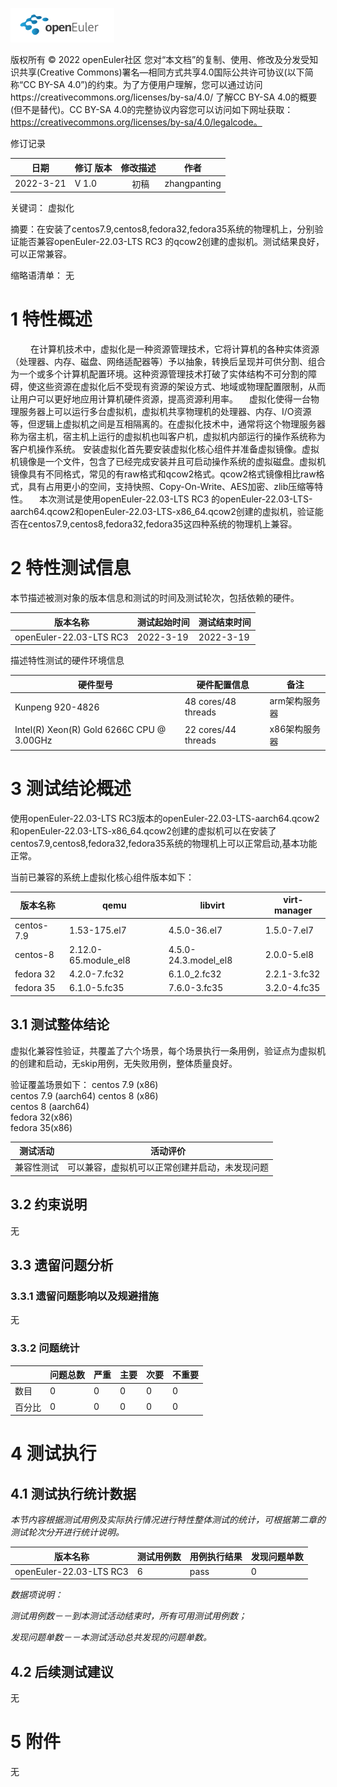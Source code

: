 ![openEuler ico](../../images/openEuler.png)

版权所有 © 2022  openEuler社区
 您对“本文档”的复制、使用、修改及分发受知识共享(Creative Commons)署名—相同方式共享4.0国际公共许可协议(以下简称“CC BY-SA 4.0”)的约束。为了方便用户理解，您可以通过访问https://creativecommons.org/licenses/by-sa/4.0/ 了解CC BY-SA 4.0的概要 (但不是替代)。CC BY-SA 4.0的完整协议内容您可以访问如下网址获取：https://creativecommons.org/licenses/by-sa/4.0/legalcode。

修订记录

| 日期    | 修订   版本 | 修改描述 | 作者         |
| ------- | ----------- | -------- | ------------ |
|2022-3-21|  V 1.0      |　 初稿   | zhangpanting |

关键词： 虚拟化
 

摘要：在安装了centos7.9,centos8,fedora32,fedora35系统的物理机上，分别验证能否兼容openEuler-22.03-LTS RC3 的qcow2创建的虚拟机。测试结果良好，可以正常兼容。
 

缩略语清单：
无

# 1     特性概述
　
　在计算机技术中，虚拟化是一种资源管理技术，它将计算机的各种实体资源（处理器、内存、磁盘、网络适配器等）予以抽象，转换后呈现并可供分割、组合为一个或多个计算机配置环境。这种资源管理技术打破了实体结构不可分割的障碍，使这些资源在虚拟化后不受现有资源的架设方式、地域或物理配置限制，从而让用户可以更好地应用计算机硬件资源，提高资源利用率。
　虚拟化使得一台物理服务器上可以运行多台虚拟机，虚拟机共享物理机的处理器、内存、I/O资源等，但逻辑上虚拟机之间是互相隔离的。在虚拟化技术中，通常将这个物理服务器称为宿主机，宿主机上运行的虚拟机也叫客户机，虚拟机内部运行的操作系统称为客户机操作系统。
  安装虚拟化首先要安装虚拟化核心组件并准备虚拟镜像。虚拟机镜像是一个文件，包含了已经完成安装并且可启动操作系统的虚拟磁盘。虚拟机镜像具有不同格式，常见的有raw格式和qcow2格式。qcow2格式镜像相比raw格式，具有占用更小的空间，支持快照、Copy-On-Write、AES加密、zlib压缩等特性。
　本次测试是使用openEuler-22.03-LTS RC3 的openEuler-22.03-LTS-aarch64.qcow2和openEuler-22.03-LTS-x86_64.qcow2创建的虚拟机，验证能否在centos7.9,centos8,fedora32,fedora35这四种系统的物理机上兼容。




# 2     特性测试信息

本节描述被测对象的版本信息和测试的时间及测试轮次，包括依赖的硬件。

| 版本名称               | 测试起始时间 | 测试结束时间 |
| -----------------------|--------------| ------------ |
|openEuler-22.03-LTS RC3 | 2022-3-19    |  2022-3-19   |



描述特性测试的硬件环境信息

| 硬件型号                                  | 硬件配置信息        | 备注           |
| ----------------------------------------- | ------------------- |--------------- |
| Kunpeng 920-4826                          | 48 cores/48 threads |  arm架构服务器 |
| Intel(R) Xeon(R) Gold 6266C CPU @ 3.00GHz | 22 cores/44 threads |  x86架构服务器 |


# 3     测试结论概述

使用openEuler-22.03-LTS RC3版本的openEuler-22.03-LTS-aarch64.qcow2和openEuler-22.03-LTS-x86_64.qcow2创建的虚拟机可以在安装了centos7.9,centos8,fedora32,fedora35系统的物理机上可以正常启动,基本功能正常。

当前已兼容的系统上虚拟化核心组件版本如下：

|版本名称    |qemu                 |libvirt              |virt-manager|
|------------|---------------------|---------------------|------------|
|centos-7.9  |1.53-175.el7         |4.5.0-36.el7         |1.5.0-7.el7 |
|centos-8    |2.12.0-65.module_el8 |4.5.0-24.3.model_el8 |2.0.0-5.el8 |
|fedora 32   |4.2.0-7.fc32         |6.1.0_2.fc32         |2.2.1-3.fc32|
|fedora 35   |6.1.0-5.fc35         |7.6.0-3.fc35         |3.2.0-4.fc35|


## 3.1   测试整体结论

虚拟化兼容性验证，共覆盖了六个场景，每个场景执行一条用例，验证点为虚拟机的创建和启动，无skip用例，无失败用例，整体质量良好。

验证覆盖场景如下：
centos 7.9 (x86)    
centos 7.9 (aarch64) 
centos 8 (x86)      
centos 8 (aarch64)  
fedora 32(x86)     
fedora 35(x86)


| 测试活动    | 活动评价                                        |
|-------------|-------------------------------------------------|
| 兼容性测试  |  可以兼容，虚拟机可以正常创建并启动，未发现问题 |


## 3.2   约束说明

无

## 3.3   遗留问题分析

### 3.3.1 遗留问题影响以及规避措施

无
### 3.3.2 问题统计

|         | 问题总数 | 严重 | 主要 | 次要 | 不重要 |
| --------| -------- | ---- | ---- | ---- | -------|
| 数目    |   0      | 0    |   0  |   0  |  0     |
| 百分比  |   0      | 0    |   0  |   0  |  0     |

# 4     测试执行

## 4.1   测试执行统计数据

*本节内容根据测试用例及实际执行情况进行特性整体测试的统计，可根据第二章的测试轮次分开进行统计说明。*

| 版本名称                | 测试用例数   | 用例执行结果 | 发现问题单数 |
| ------------------------| ------------ | ------------ |------------- |
| openEuler-22.03-LTS RC3 |      6       |     pass     |       0      |


*数据项说明：*

*测试用例数－－到本测试活动结束时，所有可用测试用例数；*

*发现问题单数－－本测试活动总共发现的问题单数。*

## 4.2   后续测试建议

无

# 5     附件

无

 



 

 
